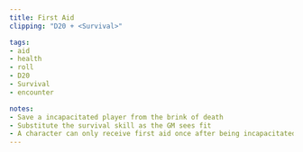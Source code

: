 ```yaml
---
title: First Aid
clipping: "D20 + <Survival>"

tags:
- aid
- health
- roll
- D20
- Survival
- encounter

notes: 
- Save a incapacitated player from the brink of death
- Substitute the survival skill as the GM sees fit
- A character can only receive first aid once after being incapacitated
---
```

